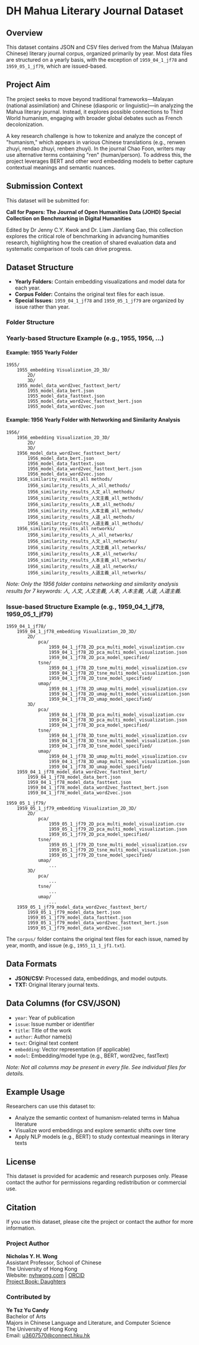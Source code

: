 # DH Mahua Literary Journal Dataset

## Overview

This dataset contains JSON and CSV files derived from the Mahua (Malayan Chinese) literary journal corpus, organized primarily by year. Most data files are structured on a yearly basis, with the exception of `1959_04_1_jf78` and `1959_05_1_jf79`, which are issued-based.

## Project Aim

The project seeks to move beyond traditional frameworks—Malayan (national assimilation) and Chinese (diasporic or linguistic)—in analyzing the Mahua literary journal. Instead, it explores possible connections to Third World humanism, engaging with broader global debates such as French decolonization.

A key research challenge is how to tokenize and analyze the concept of "humanism," which appears in various Chinese translations (e.g., renwen zhuyi, rendao zhuyi, renben zhuyi). In the journal Chao Foon, writers may use alternative terms containing "ren" (human/person). To address this, the project leverages BERT and other word embedding models to better capture contextual meanings and semantic nuances.

## Submission Context

This dataset will be submitted for:

**Call for Papers: The Journal of Open Humanities Data (JOHD) Special Collection on Benchmarking in Digital Humanities**

Edited by Dr Jenny C.Y. Kwok and Dr. Liam Jianliang Gao, this collection explores the critical role of benchmarking in advancing humanities research, highlighting how the creation of shared evaluation data and systematic comparison of tools can drive progress.

## Dataset Structure

- **Yearly Folders:** Contain embedding visualizations and model data for each year.
- **Corpus Folder:** Contains the original text files for each issue.
- **Special Issues:** `1959_04_1_jf78` and `1959_05_1_jf79` are organized by issue rather than year.

### Folder Structure


### Yearly-based Structure Example (e.g., 1955, 1956, ...)

#### Example: 1955 Yearly Folder

```
1955/
	1955_embedding Visualization_2D_3D/
		2D/
		3D/
	1955_model_data_word2vec_fasttext_bert/
		1955_model_data_bert.json
		1955_model_data_fasttext.json
		1955_model_data_word2vec_fasttext_bert.json
		1955_model_data_word2vec.json
```

#### Example: 1956 Yearly Folder with Networking and Similarity Analysis

```
1956/
	1956_embedding Visualization_2D_3D/
		2D/
		3D/
	1956_model_data_word2vec_fasttext_bert/
		1956_model_data_bert.json
		1956_model_data_fasttext.json
		1956_model_data_word2vec_fasttext_bert.json
		1956_model_data_word2vec.json
	1956_similarity_results_all methods/
		1956_similarity_results_人_all_methods/
		1956_similarity_results_人文_all_methods/
		1956_similarity_results_人文主義_all_methods/
		1956_similarity_results_人本_all_methods/
		1956_similarity_results_人本主義_all_methods/
		1956_similarity_results_人道_all_methods/
		1956_similarity_results_人道主義_all_methods/
	1956_similarity_results_all networks/
		1956_similarity_results_人_all_networks/
		1956_similarity_results_人文_all_networks/
		1956_similarity_results_人文主義_all_networks/
		1956_similarity_results_人本_all_networks/
		1956_similarity_results_人本主義_all_networks/
		1956_similarity_results_人道_all_networks/
		1956_similarity_results_人道主義_all_networks/
```

*Note: Only the 1956 folder contains networking and similarity analysis results for 7 keywords: 人, 人文, 人文主義, 人本, 人本主義, 人道, 人道主義.*

### Issue-based Structure Example (e.g., 1959_04_1_jf78, 1959_05_1_jf79)

```
1959_04_1_jf78/
	1959_04_1_jf78_embedding Visualization_2D_3D/
		2D/
			pca/
				1959_04_1_jf78_2D_pca_multi_model_visualization.csv
				1959_04_1_jf78_2D_pca_multi_model_visualization.json
				1959_04_1_jf78_2D_pca_model_specified/
			tsne/
				1959_04_1_jf78_2D_tsne_multi_model_visualization.csv
				1959_04_1_jf78_2D_tsne_multi_model_visualization.json
				1959_04_1_jf78_2D_tsne_model_specified/
			umap/
				1959_04_1_jf78_2D_umap_multi_model_visualization.csv
				1959_04_1_jf78_2D_umap_multi_model_visualization.json
				1959_04_1_jf78_2D_umap_model_specified/
		3D/
			pca/
				1959_04_1_jf78_3D_pca_multi_model_visualization.csv
				1959_04_1_jf78_3D_pca_multi_model_visualization.json
				1959_04_1_jf78_3D_pca_model_specified/
			tsne/
				1959_04_1_jf78_3D_tsne_multi_model_visualization.csv
				1959_04_1_jf78_3D_tsne_multi_model_visualization.json
				1959_04_1_jf78_3D_tsne_model_specified/
			umap/
				1959_04_1_jf78_3D_umap_multi_model_visualization.csv
				1959_04_1_jf78_3D_umap_multi_model_visualization.json
				1959_04_1_jf78_3D_umap_model_specified/
	1959_04_1_jf78_model_data_word2vec_fasttext_bert/
		1959_04_1_jf78_model_data_bert.json
		1959_04_1_jf78_model_data_fasttext.json
		1959_04_1_jf78_model_data_word2vec_fasttext_bert.json
		1959_04_1_jf78_model_data_word2vec.json

1959_05_1_jf79/
	1959_05_1_jf79_embedding Visualization_2D_3D/
		2D/
			pca/
				1959_05_1_jf79_2D_pca_multi_model_visualization.csv
				1959_05_1_jf79_2D_pca_multi_model_visualization.json
				1959_05_1_jf79_2D_pca_model_specified/
			tsne/
				1959_05_1_jf79_2D_tsne_multi_model_visualization.csv
				1959_05_1_jf79_2D_tsne_multi_model_visualization.json
				1959_05_1_jf79_2D_tsne_model_specified/
			umap/
				...
		3D/
			pca/
				...
			tsne/
				...
			umap/
				...
	1959_05_1_jf79_model_data_word2vec_fasttext_bert/
		1959_05_1_jf79_model_data_bert.json
		1959_05_1_jf79_model_data_fasttext.json
		1959_05_1_jf79_model_data_word2vec_fasttext_bert.json
		1959_05_1_jf79_model_data_word2vec.json
```

The `corpus/` folder contains the original text files for each issue, named by year, month, and issue (e.g., `1955_11_1_jf1.txt`).

## Data Formats

- **JSON/CSV:** Processed data, embeddings, and model outputs.
- **TXT:** Original literary journal texts.

## Data Columns (for CSV/JSON)

- `year`: Year of publication
- `issue`: Issue number or identifier
- `title`: Title of the work
- `author`: Author name(s)
- `text`: Original text content
- `embedding`: Vector representation (if applicable)
- `model`: Embedding/model type (e.g., BERT, word2vec, fastText)

*Note: Not all columns may be present in every file. See individual files for details.*

## Example Usage

Researchers can use this dataset to:

- Analyze the semantic context of humanism-related terms in Mahua literature
- Visualize word embeddings and explore semantic shifts over time
- Apply NLP models (e.g., BERT) to study contextual meanings in literary texts

## License

This dataset is provided for academic and research purposes only. Please contact the author for permissions regarding redistribution or commercial use.

## Citation


If you use this dataset, please cite the project or contact the author for more information.

### Project Author

**Nicholas Y. H. Wong**  
Assistant Professor, School of Chinese  
The University of Hong Kong  
Website: [nyhwong.com](https://nyhwong.com) | [ORCID](https://orcid.org/)  
[Project Book: Daughters](https://balestier.com/books/literature/daughters)

### Contributed by

**Ye Tsz Yu Candy**  
Bachelor of Arts  
Majors in Chinese Language and Literature, and Computer Science  
The University of Hong Kong  
Email: u3607570@connect.hku.hk
